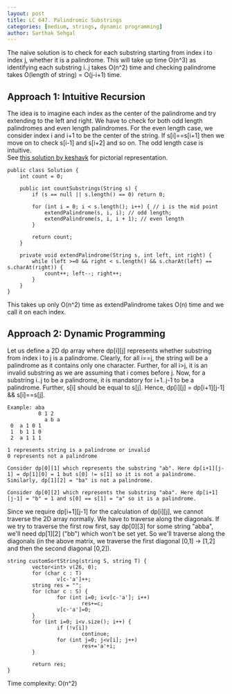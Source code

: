 ```yaml
---
layout: post
title: LC 647. Palindromic Substrings
categories: [medium, strings, dynamic programming]
author: Sarthak Sehgal
---
```

The naive solution is to check for each substring starting from index i to index j, whether it is a palindrome. This will take up time O(n^3) as identifying each substring i..j takes O(n^2) time and checking palindrome takes O(length of string) = O(j-i+1) time.

## Approach 1: Intuitive Recursion
The idea is to imagine each index as the center of the palindrome and try extending to the left and right. We have to check for both odd length palindromes and even length palindromes. For the even length case, we consider index i and i+1 to be the center of the string. If s[i]==s[i+1] then we move on to check s[i-1] and s[i+2] and so on. The odd length case is intuitive.  
See [this solution by keshavk](https://leetcode.com/problems/palindromic-substrings/discuss/105688/Very-Simple-Java-Solution-with-Detail-Explanation) for pictorial representation.
```
public class Solution {
    int count = 0;
    
    public int countSubstrings(String s) {
        if (s == null || s.length() == 0) return 0;
        
        for (int i = 0; i < s.length(); i++) { // i is the mid point
            extendPalindrome(s, i, i); // odd length;
            extendPalindrome(s, i, i + 1); // even length
        }
        
        return count;
    }
    
    private void extendPalindrome(String s, int left, int right) {
        while (left >=0 && right < s.length() && s.charAt(left) == s.charAt(right)) {
            count++; left--; right++;
        }
    }
}
```

This takes up only O(n^2) time as extendPalindrome takes O(n) time and we call it on each index.

## Approach 2: Dynamic Programming
Let us define a 2D dp array where dp[i][j] represents whether substring from index i to j is a palindrome. Clearly, for all i==j, the string will be a palindrome as it contains only one character. Further, for all i>j, it is an invalid substring as we are assuming that i comes before j. Now, for a substring i..j to be a palindrome, it is mandatory for i+1..j-1 to be a palindrome. Further, s[i] should be equal to s[j]. Hence, dp[i][j] = dp[i+1][j-1] && s[i]==s[j].
```
Example: aba
		  0 1 2
			a b a
 0	a 1 0 1
 1  b 1 1 0
 2	a 1 1 1

1 represents string is a palindrome or invalid
0 represents not a palindrome

Consider dp[0][1] which represents the substring "ab". Here dp[i+1][j-1] = dp[1][0] = 1 but s[0] != s[1] so it is not a palindrome.
Similarly, dp[1][2] = "ba" is not a palindrome.

Consider dp[0][2] which represents the substring "aba". Here dp[i+1][j-1] = "b" = 1 and s[0] == s[1] = "a" so it is a palindrome.
```

Since we require dp[i+1][j-1] for the calculation of dp[i][j], we cannot traverse the 2D array normally. We have to traverse along the diagonals. If we try to traverse the first row first, say dp[0][3] for some string "abba", we'll need dp[1][2] ("bb") which won't be set yet. So we'll traverse along the diagonals (in the above matrix, we traverse the first diagonal [0,1] -> [1,2] and then the second diagonal [0,2]).

```
string customSortString(string S, string T) {
		vector<int> v(26, 0);
		for (char c : T)
				v[c-'a']++;
		string res = "";
		for (char c : S) {
				for (int i=0; i<v[c-'a']; i++)
						res+=c;
				v[c-'a']=0;
		}
		for (int i=0; i<v.size(); i++) {
				if (!v[i])
						continue;
				for (int j=0; j<v[i]; j++)
						res+='a'+i;
		}

		return res;
}
```
Time complexity: O(n^2)